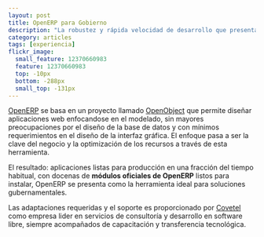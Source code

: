 ```yaml
---
layout: post
title: OpenERP para Gobierno 
description: "La robustez y rápida velocidad de desarrollo que presenta OpenERP, lo hace ideal para soluciones de gubernamentales en las que la fecha de entrega y la seguridad es determinante."
category: articles
tags: [experiencia]
flickr_image:
  small_feature: 12370660983 
  feature: 12370660983 
  top: -10px
  bottom: -288px
  small_top: -131px
---
```


[OpenERP](http://www.openerp.com) se basa en un proyecto llamado [OpenObject](https://launchpad.net/openobject) que permite diseñar aplicaciones web enfocandose en el modelado, sin mayores preocupaciones por el diseño de la base de datos y con mínimos requerimientos en el diseño de la interfaz gráfica. El enfoque pasa a ser la clave del negocio y la optimización de los recursos a través de esta herramienta. 

El resultado: aplicaciones listas para producción en una fracción del tiempo habitual, con docenas de **módulos oficiales de OpenERP** listos para instalar, OpenERP se presenta como la herramienta ideal para soluciones gubernamentales. 

Las adaptaciones requeridas y el soporte es proporcionado por [Covetel](http://www.covetel.com.ve/) como empresa lider en servicios de consultoría y desarrollo en software libre, siempre acompañados de capacitación y transferencia tecnológica.

 
